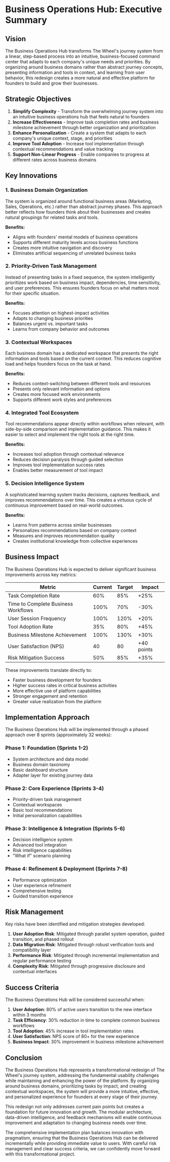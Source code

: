 # Business Operations Hub: Executive Summary

## Vision

The Business Operations Hub transforms The Wheel's journey system from a linear, step-based process into an intuitive, business-focused command center that adapts to each company's unique needs and priorities. By organizing around business domains rather than abstract journey concepts, presenting information and tools in context, and learning from user behavior, this redesign creates a more natural and effective platform for founders to build and grow their businesses.

## Strategic Objectives

1. **Simplify Complexity** - Transform the overwhelming journey system into an intuitive business operations hub that feels natural to founders
2. **Increase Effectiveness** - Improve task completion rates and business milestone achievement through better organization and prioritization
3. **Enhance Personalization** - Create a system that adapts to each company's unique context, stage, and priorities
4. **Improve Tool Adoption** - Increase tool implementation through contextual recommendations and value tracking
5. **Support Non-Linear Progress** - Enable companies to progress at different rates across business domains

## Key Innovations

### 1. Business Domain Organization

The system is organized around functional business areas (Marketing, Sales, Operations, etc.) rather than abstract journey phases. This approach better reflects how founders think about their businesses and creates natural groupings for related tasks and tools.

**Benefits:**
- Aligns with founders' mental models of business operations
- Supports different maturity levels across business functions
- Creates more intuitive navigation and discovery
- Eliminates artificial sequencing of unrelated business tasks

### 2. Priority-Driven Task Management

Instead of presenting tasks in a fixed sequence, the system intelligently prioritizes work based on business impact, dependencies, time sensitivity, and user preferences. This ensures founders focus on what matters most for their specific situation.

**Benefits:**
- Focuses attention on highest-impact activities
- Adapts to changing business priorities
- Balances urgent vs. important tasks
- Learns from company behavior and outcomes

### 3. Contextual Workspaces

Each business domain has a dedicated workspace that presents the right information and tools based on the current context. This reduces cognitive load and helps founders focus on the task at hand.

**Benefits:**
- Reduces context-switching between different tools and resources
- Presents only relevant information and options
- Creates more focused work environments
- Supports different work styles and preferences

### 4. Integrated Tool Ecosystem

Tool recommendations appear directly within workflows when relevant, with side-by-side comparison and implementation guidance. This makes it easier to select and implement the right tools at the right time.

**Benefits:**
- Increases tool adoption through contextual relevance
- Reduces decision paralysis through guided selection
- Improves tool implementation success rates
- Enables better measurement of tool impact

### 5. Decision Intelligence System

A sophisticated learning system tracks decisions, captures feedback, and improves recommendations over time. This creates a virtuous cycle of continuous improvement based on real-world outcomes.

**Benefits:**
- Learns from patterns across similar businesses
- Personalizes recommendations based on company context
- Measures and improves recommendation quality
- Creates institutional knowledge from collective experiences

## Business Impact

The Business Operations Hub is expected to deliver significant business improvements across key metrics:

| Metric | Current | Target | Impact |
|--------|---------|--------|--------|
| Task Completion Rate | 60% | 85% | +25% |
| Time to Complete Business Workflows | 100% | 70% | -30% |
| User Session Frequency | 100% | 120% | +20% |
| Tool Adoption Rate | 35% | 80% | +45% |
| Business Milestone Achievement | 100% | 130% | +30% |
| User Satisfaction (NPS) | 40 | 80 | +40 points |
| Risk Mitigation Success | 50% | 85% | +35% |

These improvements translate directly to:
- Faster business development for founders
- Higher success rates in critical business activities
- More effective use of platform capabilities
- Stronger engagement and retention
- Greater value realization from the platform

## Implementation Approach

The Business Operations Hub will be implemented through a phased approach over 8 sprints (approximately 32 weeks):

### Phase 1: Foundation (Sprints 1-2)
- System architecture and data model
- Business domain taxonomy
- Basic dashboard structure
- Adapter layer for existing journey data

### Phase 2: Core Experience (Sprints 3-4)
- Priority-driven task management
- Contextual workspaces
- Basic tool recommendations
- Initial personalization capabilities

### Phase 3: Intelligence & Integration (Sprints 5-6)
- Decision intelligence system
- Advanced tool integration
- Risk intelligence capabilities
- "What if" scenario planning

### Phase 4: Refinement & Deployment (Sprints 7-8)
- Performance optimization
- User experience refinement
- Comprehensive testing
- Guided transition experience

## Risk Management

Key risks have been identified and mitigation strategies developed:

1. **User Adoption Risk**: Mitigated through parallel system operation, guided transition, and phased rollout
2. **Data Migration Risk**: Mitigated through robust verification tools and compatibility layer
3. **Performance Risk**: Mitigated through incremental implementation and regular performance testing
4. **Complexity Risk**: Mitigated through progressive disclosure and contextual interfaces

## Success Criteria

The Business Operations Hub will be considered successful when:

1. **User Adoption**: 80% of active users transition to the new interface within 3 months
2. **Task Efficiency**: 30% reduction in time to complete common business workflows
3. **Tool Adoption**: 45% increase in tool implementation rates
4. **User Satisfaction**: NPS score of 80+ for the new experience
5. **Business Impact**: 30% improvement in business milestone achievement

## Conclusion

The Business Operations Hub represents a transformational redesign of The Wheel's journey system, addressing the fundamental usability challenges while maintaining and enhancing the power of the platform. By organizing around business domains, prioritizing tasks by impact, and creating contextual workspaces, the system will provide a more intuitive, effective, and personalized experience for founders at every stage of their journey.

This redesign not only addresses current pain points but creates a foundation for future innovation and growth. The modular architecture, data-driven intelligence, and feedback mechanisms will enable continuous improvement and adaptation to changing business needs over time.

The comprehensive implementation plan balances innovation with pragmatism, ensuring that the Business Operations Hub can be delivered incrementally while providing immediate value to users. With careful risk management and clear success criteria, we can confidently move forward with this transformational project.
